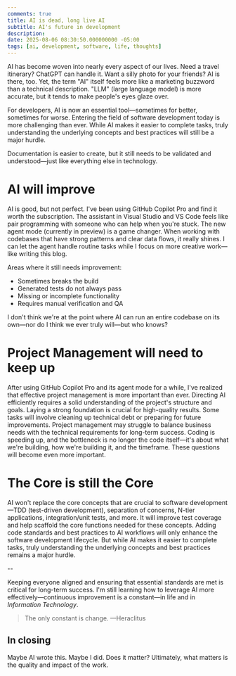 ```yaml
---
comments: true
title: AI is dead, long live AI
subtitle: AI's future in development
description: 
date: 2025-08-06 08:30:50.000000000 -05:00
tags: [ai, development, software, life, thoughts]
---
```


AI has become woven into nearly every aspect of our lives. Need a travel itinerary? ChatGPT can handle it. Want a silly photo for your friends? AI is there, too. Yet, the term "AI" itself feels more like a marketing buzzword than a technical description. "LLM" (large language model) is more accurate, but it tends to make people's eyes glaze over.

For developers, AI is now an essential tool—sometimes for better, sometimes for worse. Entering the field of software development today is more challenging than ever. While AI makes it easier to complete tasks, truly understanding the underlying concepts and best practices will still be a major hurdle.

Documentation is easier to create, but it still needs to be validated and understood—just like everything else in technology.

<!--more-->

# AI will improve

AI is good, but not perfect. I've been using GitHub Copilot Pro and find it worth the subscription. The assistant in Visual Studio and VS Code feels like pair programming with someone who can help when you're stuck. The new agent mode (currently in preview) is a game changer. When working with codebases that have strong patterns and clear data flows, it really shines. I can let the agent handle routine tasks while I focus on more creative work—like writing this blog.

Areas where it still needs improvement:
- Sometimes breaks the build
- Generated tests do not always pass
- Missing or incomplete functionality
- Requires manual verification and QA


I don't think we're at the point where AI can run an entire codebase on its own—nor do I think we ever truly will—but who knows?

# Project Management will need to keep up

After using GitHub Copilot Pro and its agent mode for a while, I've realized that effective project management is more important than ever. Directing AI efficiently requires a solid understanding of the project's structure and goals. Laying a strong foundation is crucial for high-quality results. Some tasks will involve cleaning up technical debt or preparing for future improvements. Project management may struggle to balance business needs with the technical requirements for long-term success. Coding is speeding up, and the bottleneck is no longer the code itself—it's about what we're building, how we're building it, and the timeframe. These questions will become even more important.

# The Core is still the Core

AI won't replace the core concepts that are crucial to software development—TDD (test-driven development), separation of concerns, N-tier applications, integration/unit tests, and more. It will improve test coverage and help scaffold the core functions needed for these concepts. Adding code standards and best practices to AI workflows will only enhance the software development lifecycle. But while AI makes it easier to complete tasks, truly understanding the underlying concepts and best practices remains a major hurdle.

--

Keeping everyone aligned and ensuring that essential standards are met is critical for long-term success. I'm still learning how to leverage AI more effectively—continuous improvement is a constant—in life and in _Information Technology_.

> The only constant is change. —Heraclitus

## In closing

Maybe AI wrote this. Maybe I did. Does it matter? Ultimately, what matters is the quality and impact of the work.